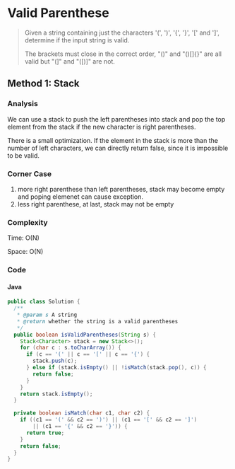 # Valid Parenthese
> Given a string containing just the characters '(', ')', '{', '}', '[' and ']', determine if the input string is valid.
>
> The brackets must close in the correct order, "()" and "()[]{}" are all valid but "(]" and "([)]" are not.

## Method 1: Stack
### Analysis
We can use a stack to push the left parentheses into stack and pop the top element from the stack if the new character is right parentheses. 

There is a small optimization. If the element in the stack is more than the number of left characters, we can directly return false, since it is impossible to be valid. 

### Corner Case
1. more right parenthese than left parentheses, stack may become empty and poping elemenet can cause exception.
2. less right parenthese, at last, stack may not be empty

### Complexity
Time: O(N)

Space: O(N)

### Code
#### Java
```java
public class Solution {
  /**
   * @param s A string
   * @return whether the string is a valid parentheses
   */
  public boolean isValidParentheses(String s) {
    Stack<Character> stack = new Stack<>();
    for (char c : s.toCharArray()) {
      if (c == '(' || c == '[' || c == '{') {
        stack.push(c);
      } else if (stack.isEmpty() || !isMatch(stack.pop(), c)) {
        return false;
      }
    }
    return stack.isEmpty();
  }

  private boolean isMatch(char c1, char c2) {
    if ((c1 == '(' && c2 == ')') || (c1 == '[' && c2 == ']') 
        || (c1 == '{' && c2 == '}')) {
      return true;
    } 
    return false;
  }
}
```

